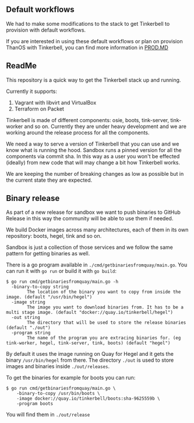 ## Default workflows
We had to make some modifications to the stack to get Tinkerbell to provision with default workflows.

If you are interested in using these default workflows or plan on provision ThanOS with Tinkerbell, you can find more information in [PROD.MD](https://github.com/Belchy06/sandbox/blob/master/PROD.MD)


## ReadMe

This repository is a quick way to get the Tinkerbell stack up and running.

Currently it supports:

1. Vagrant with libvirt and VirtualBox
2. Terraform on Packet

Tinkerbell is made of different components: osie, boots, tink-server,
tink-worker and so on. Currently they are under heavy development and we are
working around the release process for all the components.

We need a way to serve a version of Tinkerbell that you can use and we know what
is running the hood. Sandbox runs a pinned version for all the components via
commit sha. In this way as a user you won't be effected (ideally) from new code
that will may change a bit how Tinkerbell works.

We are keeping the number of breaking changes as low as possible but in the current
state they are expected.

## Binary release

As part of a new release for sandbox we want to push binaries to GitHub Release
in this way the community will be able to use them if needed.

We build Docker images across many architectures, each of them in its own
repository: boots, hegel, tink and so on.

Sandbox is just a collection of those services and we follow the same pattern
for getting binaries as well.

There is a go program available in `./cmd/getbinariesfromquay/main.go`. You can
run it with `go run` or build it with `go build`:

```terminal
$ go run cmd/getbinariesfromquay/main.go -h
  -binary-to-copy string
        The location of the binary you want to copy from inside the image. (default "/usr/bin/hegel")
  -image string
        The image you want to download binaries from. It has to be a multi stage image. (default "docker://quay.io/tinkerbell/hegel")
  -out string
        The directory that will be used to store the release binaries (default "./out")
  -program string
        The name of the program you are extracing binaries for. (eg tink-worker, hegel, tink-server, tink, boots) (default "hegel")
```

By default it uses the image running on Quay for Hegel and it gets the binary
`/usr/bin/hegel` from there. The directory `./out` is used to store images and
binaries inside `./out/releases`.

To get the binaries for example for boots you can run:

```terminal
$ go run cmd/getbinariesfromquay/main.go \
    -binary-to-copy /usr/bin/boots \
    -image docker://quay.io/tinkerbell/boots:sha-9625559b \
    -program boots
```

You will find them in `./out/release`
